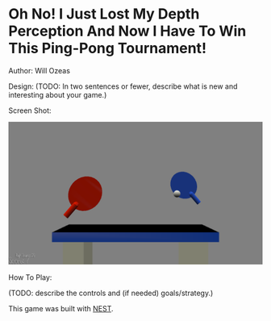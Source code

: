 # Oh No! I Just Lost My Depth Perception And Now I Have To Win This Ping-Pong Tournament!

Author: Will Ozeas

Design: (TODO: In two sentences or fewer, describe what is new and interesting about your game.)

Screen Shot:

![Screen Shot](screenshot.png)

How To Play:

(TODO: describe the controls and (if needed) goals/strategy.)

This game was built with [NEST](NEST.md).
